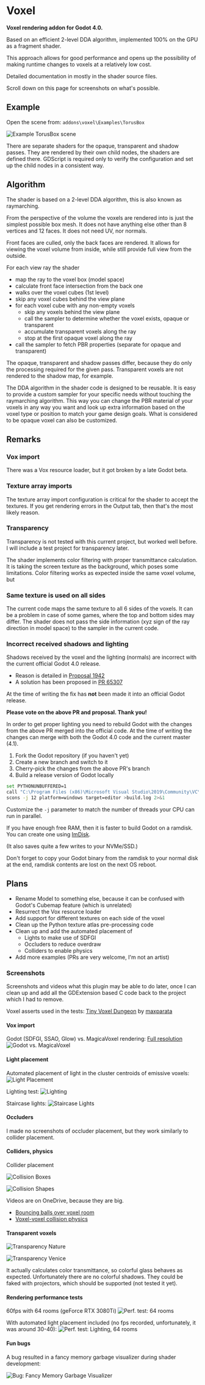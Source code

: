 # Voxel

**Voxel rendering addon for Godot 4.0.**

Based on an efficient 2-level DDA algorithm, implemented 100% on the GPU as a fragment shader.

This approach allows for good performance and opens up the possibility of making runtime changes
to voxels at a relatively low cost.

Detailed documentation in mostly in the shader source files.

Scroll down on this page for screenshots on what's possible. 

## Example

Open the scene from: `addons\voxel\Examples\TorusBox`

![Example TorusBox scene](https://github.com/viktor-ferenczi/godot-voxel/raw/main/Preview.png)

There are separate shaders for the opaque, transparent and shadow passes.
They are rendered by their own child nodes, the shaders are defined there.
GDScript is required only to verify the configuration and set up the child
nodes in a consistent way.

## Algorithm

The shader is based on a 2-level DDA algorithm, this is also known as raymarching.

From the perspective of the volume the voxels are rendered into is just the simplest
possible box mesh. It does not have anything else other than 8 vertices and 12 faces.
It does not need UV, nor normals. 

Front faces are culled, only the back faces are rendered. It allows for viewing the
voxel volume from inside, while still provide full view from the outside.

For each view ray the shader
* map the ray to the voxel box (model space)
* calculate front face intersection from the back one
* walks over the voxel cubes (1st level)
* skip any voxel cubes behind the view plane
* for each voxel cube with any non-empty voxels
  * skip any voxels behind the view plane
  * call the sampler to determine whether the voxel exists, opaque or transparent
  * accumulate transparent voxels along the ray
  * stop at the first opaque voxel along the ray
* call the sampler to fetch PBR properties (separate for opaque and transparent)

The opaque, transparent and shadow passes differ, because they do only the
processing required for the given pass. Transparent voxels are not rendered
to the shadow map, for example.

The DDA algorithm in the shader code is designed to be reusable. It is easy
to provide a custom sampler for your specific needs without touching the
raymarching algorithm. This way you can change the PBR material of your
voxels in any way you want and look up extra information based on the voxel
type or position to match your game design goals. What is considered to be
opaque voxel can also be customized.

## Remarks

### Vox import

There was a Vox resource loader, but it got broken by a late Godot beta.

### Texture array imports

The texture array import configuration is critical for the shader to accept
the textures. If you get rendering errors in the Output tab, then that's the
most likely reason.

### Transparency

Transparency is not tested with this current project, but worked well before.
I will include a test project for transparency later.

The shader implements color filtering with proper transmittance calculation.
It is taking the screen texture as the background, which poses some limitations.
Color filtering works as expected inside the same voxel volume, but 

### Same texture is used on all sides

The current code maps the same texture to all 6 sides of the voxels. It can be
a problem in case of some games, where the top and bottom sides may differ.
The shader does not pass the side information (xyz sign of the ray direction
in model space) to the sampler in the current code.

### Incorrect received shadows and lighting

Shadows received by the voxel and the lighting (normals) are incorrect with the
current official Godot 4.0 release.

* Reason is detailed in [Proposal 1942](https://github.com/godotengine/godot-proposals/issues/1942)
* A solution has been proposed in [PR 65307](https://github.com/godotengine/godot/pull/65307)

At the time of writing the fix has **not** been made it into an official Godot release.

**Please vote on the above PR and proposal. Thank you!**

In order to get proper lighting you need to rebuild Godot with the changes from the
above PR merged into the official code. At the time of writing the changes can merge
with both the Godot 4.0 code and the current master (4.1).

1. Fork the Godot repository (if you haven't yet)
2. Create a new branch and switch to it
3. Cherry-pick the changes from the above PR's branch
4. Build a release version of Godot locally

```sh
set PYTHONUNBUFFERED=1
call "C:\Program Files (x86)\Microsoft Visual Studio\2019\Community\VC\Auxiliary\Build\vcvars64.bat"
scons -j 12 platform=windows target=editor >build.log 2>&1
```

Customize the `-j` parameter to match the number of threads your CPU can run in parallel.

If you have enough free RAM, then it is faster to build Godot on a ramdisk.
You can create one using [ImDisk](https://sourceforge.net/projects/imdisk-toolkit/).

(It also saves quite a few writes to your NVMe/SSD.)

Don't forget to copy your Godot binary from the ramdisk to your normal disk at the end,
ramdisk contents are lost on the next OS reboot.

## Plans

* Rename Model to something else, because it can be confused with Godot's Cubemap feature (which is unrelated)
* Resurrect the Vox resource loader
* Add support for different textures on each side of the voxel
* Clean up the Python texture atlas pre-processing code
* Clean up and add the automated placement of
  * Lights to make use of SDFGI
  * Occluders to reduce overdraw
  * Colliders to enable physics
* Add more examples (PRs are very welcome, I'm not an artist)

### Screenshots

Screenshots and videos what this plugin may be able to do later, once I can clean up and add
all the GDExtension based C code back to the project which I had to remove.

Voxel asserts used in the tests: [Tiny Voxel Dungeon](https://maxparata.itch.io/tinyvoxeldungeon) by [maxparata](https://maxparata.itch.io/)

#### Vox import

Godot (SDFGI, SSAO, Glow) vs. MagicaVoxel rendering: [Full resolution](https://github.com/viktor-ferenczi/godot-voxel/raw/main/screenshots/GodotVsMagicaVoxel.full.png)
![Godot vs. MagicaVoxel](https://github.com/viktor-ferenczi/godot-voxel/raw/main/screenshots/GodotVsMagicaVoxel.png)

#### Light placement

Automated placement of light in the cluster centroids of emissive voxels:
![Light Placement](https://github.com/viktor-ferenczi/godot-voxel/raw/main/screenshots/LightPlacement.png)

Lighting test:
![Lighting](https://github.com/viktor-ferenczi/godot-voxel/raw/main/screenshots/Lighting.png)

Staircase lights:
![Staircase Lights](https://github.com/viktor-ferenczi/godot-voxel/raw/main/screenshots/StaircaseLights.png)

#### Occluders

I made no screenshots of occluder placement, but they work similarly to collider placement.

#### Colliders, physics

Collider placement

![Collision Boxes](https://github.com/viktor-ferenczi/godot-voxel/raw/main/screenshots/CollisionBoxes.png)

![Collision Shapes](https://github.com/viktor-ferenczi/godot-voxel/raw/main/screenshots/CollisionShapes.png)

Videos are on OneDrive, because they are big.

* [Bouncing balls over voxel room](https://1drv.ms/u/s!AqEgz8G_d8TSh94mj4Xh3eAsVwPa1w?e=OwGMnb)
* [Voxel-voxel collision physics](https://onedrive.live.com/?authkey=%21AKhfjwQROfvOdh8&id=D2C477BFC1CF20A1%21126766&cid=D2C477BFC1CF20A1&parId=root&parQt=sharedby&o=OneUp)

#### Transparent voxels

![Transparency Nature](https://github.com/viktor-ferenczi/godot-voxel/raw/main/screenshots/TransparencyNature.png)

![Transparency Venice](https://github.com/viktor-ferenczi/godot-voxel/raw/main/screenshots/TransparencyVenice.png)

It actually calculates color transmittance, so colorful glass behaves as expected. Unfortunately
there are no colorful shadows. They could be faked with projectors, which should be supported
(not tested it yet).

#### Rendering performance tests

60fps with 64 rooms (geForce RTX 3080Ti)
![Perf. test: 64 rooms](https://github.com/viktor-ferenczi/godot-voxel/raw/main/screenshots/PerfRooms64.png)

With automated light placement included (no fps recorded, unfortunately, it was around 30-40):
![Perf. test: Lighting, 64 rooms](https://github.com/viktor-ferenczi/godot-voxel/raw/main/screenshots/PerfLighting64.png)

#### Fun bugs

A bug resulted in a fancy memory garbage visualizer during shader development:

![Bug: Fancy Memory Garbage Visualizer](https://github.com/viktor-ferenczi/godot-voxel/raw/main/screenshots/BugFancyMemoryGarbage.png)
